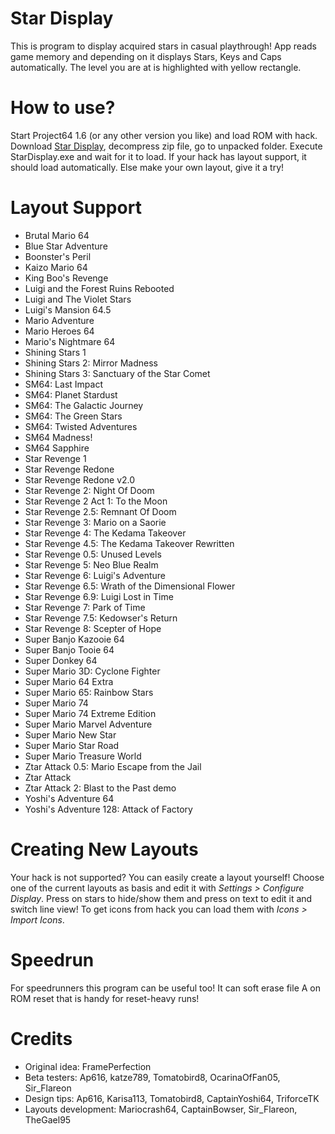 # Star Display
This is program to display acquired stars in casual playthrough! App reads game memory and depending on it displays Stars, Keys and 
Caps automatically. The level you are at is highlighted with yellow rectangle. 

# How to use?
Start Project64 1.6 (or any other version you like) and load ROM with hack. Download [Star Display](https://github.com/aglab2/SM64StarManager/blob/master/StarDisplay.zip?raw=true), decompress zip file, go to unpacked folder. Execute StarDisplay.exe and wait for it to load. If your hack has layout support, it should load automatically. Else make your own layout, give it a try!

# Layout Support
 * Brutal Mario 64
 * Blue Star Adventure
 * Boonster's Peril
 * Kaizo Mario 64
 * King Boo's Revenge
 * Luigi and the Forest Ruins Rebooted
 * Luigi and The Violet Stars
 * Luigi's Mansion 64.5
 * Mario Adventure
 * Mario Heroes 64
 * Mario's Nightmare 64
 * Shining Stars 1
 * Shining Stars 2: Mirror Madness
 * Shining Stars 3: Sanctuary of the Star Comet
 * SM64: Last Impact
 * SM64: Planet Stardust
 * SM64: The Galactic Journey
 * SM64: The Green Stars
 * SM64: Twisted Adventures
 * SM64 Madness!
 * SM64 Sapphire
 * Star Revenge 1
 * Star Revenge Redone
 * Star Revenge Redone v2.0
 * Star Revenge 2: Night Of Doom
 * Star Revenge 2 Act 1: To the Moon
 * Star Revenge 2.5: Remnant Of Doom
 * Star Revenge 3: Mario on a Saorie
 * Star Revenge 4: The Kedama Takeover
 * Star Revenge 4.5: The Kedama Takeover Rewritten
 * Star Revenge 0.5: Unused Levels
 * Star Revenge 5: Neo Blue Realm
 * Star Revenge 6: Luigi's Adventure
 * Star Revenge 6.5: Wrath of the Dimensional Flower
 * Star Revenge 6.9: Luigi Lost in Time
 * Star Revenge 7: Park of Time
 * Star Revenge 7.5: Kedowser's Return
 * Star Revenge 8: Scepter of Hope
 * Super Banjo Kazooie 64
 * Super Banjo Tooie 64
 * Super Donkey 64
 * Super Mario 3D: Cyclone Fighter
 * Super Mario 64 Extra
 * Super Mario 65: Rainbow Stars
 * Super Mario 74
 * Super Mario 74 Extreme Edition
 * Super Mario Marvel Adventure
 * Super Mario New Star
 * Super Mario Star Road
 * Super Mario Treasure World
 * Ztar Attack 0.5: Mario Escape from the Jail
 * Ztar Attack
 * Ztar Attack 2: Blast to the Past demo
 * Yoshi's Adventure 64
 * Yoshi's Adventure 128: Attack of Factory 

# Creating New Layouts
Your hack is not supported? You can easily create a layout yourself! Choose one of the current layouts as basis and edit it with _Settings > Configure Display_. Press on stars to hide/show them and press on text to edit it and switch line view! To get icons from hack you can load them with _Icons > Import Icons_.

# Speedrun
For speedrunners this program can be useful too! It can soft erase file A on ROM reset that is handy for reset-heavy runs!

# Credits
 * Original idea: FramePerfection
 * Beta testers: Ap616, katze789, Tomatobird8, OcarinaOfFan05, Sir_Flareon
 * Design tips: Ap616, Karisa113, Tomatobird8, CaptainYoshi64, TriforceTK
 * Layouts development: Mariocrash64, CaptainBowser, Sir_Flareon, TheGael95
